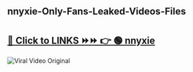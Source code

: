 
 ## nnyxie-Only-Fans-Leaked-Videos-Files

# <h2><a href="https://mediaupload.pro?nnyxie">🔗 Click to LINKS ⏩⏩ 👉 🟢 nnyxie </a></h2>

<a href="https://mediaupload.pro?nnyxie" rel="nofollow" data-target="animated-image.originalLink"><img src="https://i.ibb.co.com/xMMVF88/686577567.gif" alt="Viral Video Original" style="max-width: 100%; display: inline-block;" data-target="animated-image.originalImage"></a>